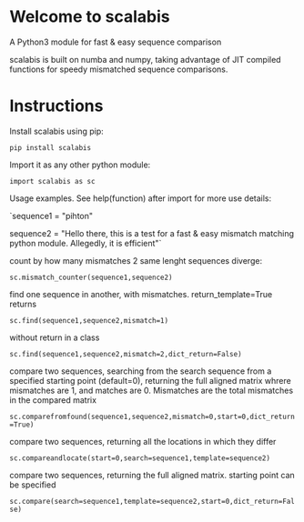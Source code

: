 # Welcome to scalabis
A Python3 module for fast & easy sequence comparison

scalabis is built on numba and numpy, taking advantage of JIT compiled functions for speedy mismatched sequence comparisons.

# Instructions

Install scalabis using pip:

`pip install scalabis`

Import it as any other python module:

`import scalabis as sc`


Usage examples. See help(function) after import for more use details:

`sequence1 = "pihton"

sequence2 = "Hello there, this is a test for a fast & easy mismatch matching python module. Allegedly, it is efficient"`

count by how many mismatches 2 same lenght sequences diverge:

`sc.mismatch_counter(sequence1,sequence2)`

find one sequence in another, with mismatches. return_template=True returns 

`sc.find(sequence1,sequence2,mismatch=1)`

without return in a class

`sc.find(sequence1,sequence2,mismatch=2,dict_return=False)`

compare two sequences, searching from the search sequence from a specified starting point (default=0), 
returning the full aligned matrix whrere mismatches are 1, and matches are 0. 
Mismatches are the total mismatches in the compared matrix

`sc.comparefromfound(sequence1,sequence2,mismatch=0,start=0,dict_return=True)`

compare two sequences, returning all the locations in which they differ

`sc.compareandlocate(start=0,search=sequence1,template=sequence2)`

compare two sequences, returning the full aligned matrix. starting point can be specified

`sc.compare(search=sequence1,template=sequence2,start=0,dict_return=False)`
